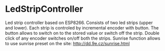 # LedStripController
Led strip controller based on ESP8266.
Consists of two led strips (upper and lower).
Each strip is controled by incremental encoder with button. The button allows to switch on to the stored value or switch off the strip.
Double click of any encoder switches on/off both the strips.
Sunrise function allows to use sunrise preset on the site: http://dd.9e.cz/sunrise.html
